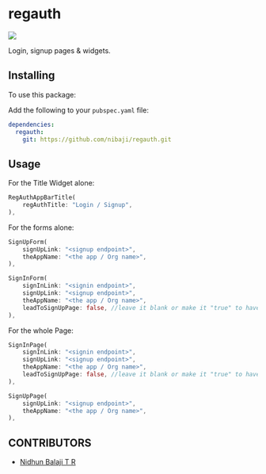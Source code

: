# regauth

<img src="https://shields.io/badge/license-MIT-green">

Login, signup pages & widgets.

## Installing

To use this package:

Add the following to your `pubspec.yaml` file:

```yaml
dependencies:
  regauth:
    git: https://github.com/nibaji/regauth.git
```

## Usage

For the Title Widget alone:

```dart
RegAuthAppBarTitle(
    regAuthTitle: "Login / Signup",
),
```

For the forms alone:

```dart
SignUpForm(
    signUpLink: "<signup endpoint>",
    theAppName: "<the app / Org name>",
),
```

```dart
SignInForm(
    signInLink: "<signin endpoint>",
    signUpLink: "<signup endpoint>",
    theAppName: "<the app / Org name>",
    leadToSignUpPage: false, //leave it blank or make it "true" to have link for SignUp page
),
```

For the whole Page:

```dart
SignInPage(
    signInLink: "<signin endpoint>",
    signUpLink: "<signup endpoint>",
    theAppName: "<the app / Org name>",
    leadToSignUpPage: false, //leave it blank or make it "true" to have link for SignUp page
),
```

```dart
SignUpPage(
    signUpLink: "<signup endpoint>",
    theAppName: "<the app / Org name>",
),
```

## CONTRIBUTORS

- [Nidhun Balaji T R](https://github.com/nibaji/)
